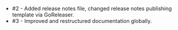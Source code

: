 - #2 - Added release notes file, changed release notes publishing template via GoReleaser.
- #3 - Improved and restructured documentation globally.
